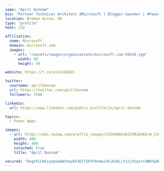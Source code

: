```yaml
---
name: "April Dunnam"
bio: "Partner Technical Architect @Microsoft | Blogger-Speaker | #PowerApps, #PowerAutomate, #Office365, #SharePoint | #WIT | #Karaoke Queen"
location: Broken Arrow, OK
type: "profile"
heat: 132

affiliation:
  name: Microsoft
  domain: microsoft.com
  images:
    - url: "/assets/images/organizations/microsoft.com-50x50.jpg"
      width: 50
      height: 50

website: https://t.co/enJuiGEQZc

twitter:
  username: aprildunnam
  url: https://twitter.com/aprildunnam
  followers: 7548

linkedin:
  url: https://www.linkedin.com/public-profile/in/april-dunnam

topics:
  - Power Apps

images:
  - url: https://pbs.twimg.com/profile_images/1326986540329918465/W_IJ6Ih2_400x400.jpg
    width: 400
    height: 400
    isCached: true
    title: "April Dunnam"

secured: "Dog2FLCWIzyepSwAA5XqvK53EflSFVnhh4wiVkiKxEL/tIzjVSqz+cdNKFpOUCxSNFD6LmkPeIgNr9mF3CBQeyWqYanVcvgyyPOyPo5LAKTPocByulqTzWEVTdr7GAbkTEw9J2afxmg8H5o50DPpUKsl+4BbL0QbSUYZfQqrJOVMRvRR8pcV+P8qCmg1stTTfOxGgZJZV9RgiGQACXFNO6TT+H7ZJpsxitim3hxKIf15GZohP4epdXwnnPIwAPec7Ntm9usBFYc2SlN3vaOc5aYfMscx6ZwPz7LpMx1YlTACBJQSaXYrm3wJ90NNPHenqGt6rT11mQajBRj06J5HYSm06+c27UUQkpg0bQzdSWPiZ7j4AKwNnar8KSumoZq3epd98wpyiG20Gj5UrSjPZI3uTGxTG2Mu3uXSpMhQWOw=;jw8iXlUfaO1XGmfCpdGu8Q=="
---
```


